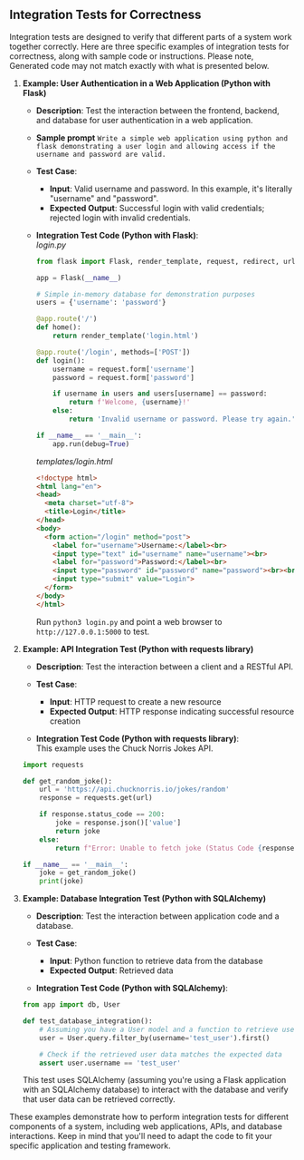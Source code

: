 ## Integration Tests for Correctness
Integration tests are designed to verify that different parts of a system work together correctly. Here are three specific examples of integration tests for correctness, along with sample code or instructions. Please note, Generated code may not match exactly with what is presented below.

1. **Example: User Authentication in a Web Application (Python with Flask)**

   - **Description**: Test the interaction between the frontend, backend, and database for user authentication in a web application.
   - **Sample prompt**
     ```Write a simple web application using python and flask demonstrating a user login and allowing access if the username and password are valid.```
   - **Test Case**:
     - **Input**: Valid username and password. In this example, it's literally "username" and "password".
     - **Expected Output**: Successful login with valid credentials; rejected login with invalid credentials.

   - **Integration Test Code (Python with Flask)**:  
      _login.py_
      ```python
      from flask import Flask, render_template, request, redirect, url_for
      
      app = Flask(__name__)
      
      # Simple in-memory database for demonstration purposes
      users = {'username': 'password'}
      
      @app.route('/')
      def home():
          return render_template('login.html')
      
      @app.route('/login', methods=['POST'])
      def login():
          username = request.form['username']
          password = request.form['password']
      
          if username in users and users[username] == password:
              return f'Welcome, {username}!'
          else:
              return 'Invalid username or password. Please try again.'
      
      if __name__ == '__main__':
          app.run(debug=True)
      ```
      _templates/login.html_
      ```html
      <!doctype html>
      <html lang="en">
      <head>
        <meta charset="utf-8">
        <title>Login</title>
      </head>
      <body>
        <form action="/login" method="post">
          <label for="username">Username:</label><br>
          <input type="text" id="username" name="username"><br>
          <label for="password">Password:</label><br>
          <input type="password" id="password" name="password"><br><br>
          <input type="submit" value="Login">
        </form>
      </body>
      </html>
      ```
      Run ```python3 login.py``` and point a web browser to ```http://127.0.0.1:5000``` to test.
2. **Example: API Integration Test (Python with requests library)**

   - **Description**: Test the interaction between a client and a RESTful API.

   - **Test Case**:
     - **Input**: HTTP request to create a new resource
     - **Expected Output**: HTTP response indicating successful resource creation

   - **Integration Test Code (Python with requests library)**:  
  This example uses the Chuck Norris Jokes API.
   ```python
   import requests
   
   def get_random_joke():
       url = 'https://api.chucknorris.io/jokes/random'
       response = requests.get(url)
   
       if response.status_code == 200:
           joke = response.json()['value']
           return joke
       else:
           return f"Error: Unable to fetch joke (Status Code {response.status_code})"
   
   if __name__ == '__main__':
       joke = get_random_joke()
       print(joke)
   ```
3. **Example: Database Integration Test (Python with SQLAlchemy)**

   - **Description**: Test the interaction between application code and a database.

   - **Test Case**:
     - **Input**: Python function to retrieve data from the database
     - **Expected Output**: Retrieved data

   - **Integration Test Code (Python with SQLAlchemy)**:

   ```python
   from app import db, User

   def test_database_integration():
       # Assuming you have a User model and a function to retrieve user data from the database
       user = User.query.filter_by(username='test_user').first()

       # Check if the retrieved user data matches the expected data
       assert user.username == 'test_user'
   ```

   This test uses SQLAlchemy (assuming you're using a Flask application with an SQLAlchemy database) to interact with the database and verify that user data can be retrieved correctly.

These examples demonstrate how to perform integration tests for different components of a system, including web applications, APIs, and database interactions. Keep in mind that you'll need to adapt the code to fit your specific application and testing framework.
